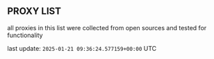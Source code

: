 ## PROXY LIST

all proxies in this list were collected from open sources and tested for functionality

last update: `2025-01-21 09:36:24.577159+00:00` UTC